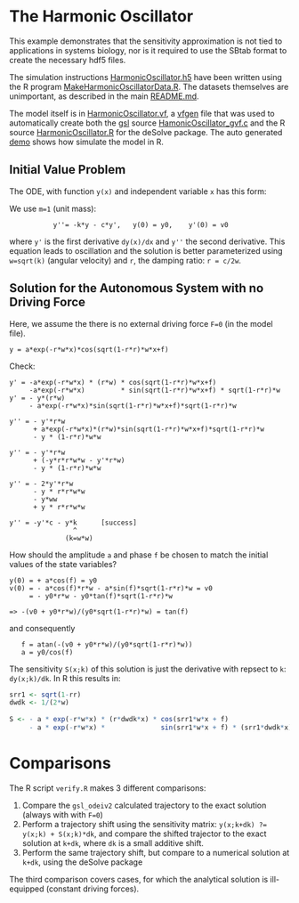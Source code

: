 # The Harmonic Oscillator

This example demonstrates that the sensitivity approximation is not
tied to applications in systems biology, nor is it required to use the
SBtab format to create the necessary hdf5 files.

The simulation instructions
[HarmonicOscillator.h5](./HarmonicOscillator.h5) have been written
using the R program
[MakeHarmonicOscillatorData.R](./MakeHarmonicOscillatorData.R). The
datasets themselves are unimportant, as described in the main
[README.md](../README.md). 

The model itself is in [HarmonicOscillator.vf](HarmonicOscillator.vf),
a [vfgen](https://warrenweckesser.github.io/vfgen/) file that was used
to automatically create both the
[gsl](https://www.gnu.org/software/gsl/doc/html/index.html) source
[HamonicOscillator_gvf.c](HarmonicOscillator.c) and the R source
[HarmonicOscillator.R](HarmonicOscillator.R) for the deSolve
package. The auto generated [demo](HarmonicOscillator_demo.R) shows
how simulate the model in R.

## Initial Value Problem

The ODE, with function `y(x)` and independent variable `x` has this form:

We use `m=1` (unit mass):
```
           y''= -k*y - c*y',   y(0) = y0,    y'(0) = v0
```
where `y'` is the first derivative `dy(x)/dx` and `y''` the second derivative. This equation leads to oscillation and the solution is better parameterized using `w=sqrt(k)` (angular velocity) and `r`, the damping ratio: `r = c/2w`.

## Solution for the Autonomous System with no Driving Force

Here, we assume the there is no external driving force `F=0` (in the model file).

```
y = a*exp(-r*w*x)*cos(sqrt(1-r*r)*w*x+f)
```

Check:
```
y' = -a*exp(-r*w*x) * (r*w) * cos(sqrt(1-r*r)*w*x+f)
     -a*exp(-r*w*x)         * sin(sqrt(1-r*r)*w*x+f) * sqrt(1-r*r)*w
y' = - y*(r*w)
     - a*exp(-r*w*x)*sin(sqrt(1-r*r)*w*x+f)*sqrt(1-r*r)*w

y'' = - y'*r*w
      + a*exp(-r*w*x)*(r*w)*sin(sqrt(1-r*r)*w*x+f)*sqrt(1-r*r)*w
      - y * (1-r*r)*w*w

y'' = - y'*r*w
      + (-y*r*r*w*w - y'*r*w)
      - y * (1-r*r)*w*w

y'' = - 2*y'*r*w
      - y * r*r*w*w
      - y*ww
      + y * r*r*w*w

y'' = -y'*c - y*k      [success]
                ^
              (k=w*w)
```

How should the amplitude `a` and phase `f` be chosen to match the initial values of the state variables?

```
y(0) = + a*cos(f) = y0
v(0) = - a*cos(f)*r*w - a*sin(f)*sqrt(1-r*r)*w = v0
     = - y0*r*w - y0*tan(f)*sqrt(1-r*r)*w
     
=> -(v0 + y0*r*w)/(y0*sqrt(1-r*r)*w) = tan(f)
```
and consequently 
```
   f = atan(-(v0 + y0*r*w)/(y0*sqrt(1-r*r)*w))
   a = y0/cos(f)
```
The sensitivity `S(x;k)` of this solution is just the derivative with repsect to `k`: `dy(x;k)/dk`. In R this results in:
```R
srr1 <- sqrt(1-rr)
dwdk <- 1/(2*w)
	
S <- - a * exp(-r*w*x) * (r*dwdk*x) * cos(srr1*w*x + f) 
     - a * exp(-r*w*x) *              sin(srr1*w*x + f) * (srr1*dwdk*x)
```

# Comparisons

The R script `verify.R` makes 3 different comparisons: 
1. Compare the `gsl_odeiv2` calculated trajectory to the exact solution (always with with `F=0`)
2. Perform a trajectory shift using the sensitivity matrix: `y(x;k+dk)
   ?= y(x;k) + S(x;k)*dk`, and compare the shifted trajector to the exact
   solution at `k+dk`, where `dk` is a small additive shift.
3. Perform the same trajectory shift, but compare to a numerical
   solution at `k+dk`, using the deSolve package
   
The third comparison covers cases, for which the analytical solution
is ill-equipped (constant driving forces).

